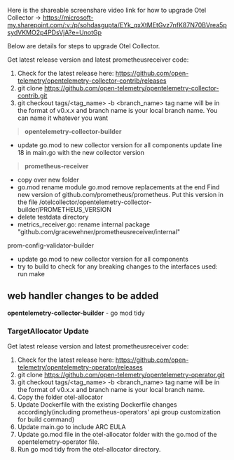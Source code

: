 Here is the shareable screenshare video link for how to upgrade Otel Collector -> https://microsoft-my.sharepoint.com/:v:/p/sohdasgupta/EYk_qxXtMEtGvz7nfK87N70BVrea5psydVKMO2p4PDsVjA?e=UnotGp

Below are details for steps to upgrade Otel Collector.

Get latest release version and latest prometheusreceiver code:
1. Check for the latest release here: https://github.com/open-telemetry/opentelemetry-collector-contrib/releases
2. git clone https://github.com/open-telemetry/opentelemetry-collector-contrib.git
3. git checkout tags/<tag_name> -b <branch_name>   tag name will be in the format of v0.x.x and branch name is your local branch name. You can name it whatever you want

> **opentelemetry-collector-builder**
* update go.mod to new collector version for all components
update line 18 in main.go with the new collector version
> **prometheus-receiver**
* copy over new folder
* go.mod rename module
go.mod remove replacements at the end
Find new version of github.com/prometheus/prometheus. Put this version in the file /otelcollector/opentelemetry-collector-builder/PROMETHEUS_VERSION
* delete testdata directory
* metrics_receiver.go: rename internal package "github.com/gracewehner/prometheusreceiver/internal"
<!-- * metrics_receiver.go: add webhandler code in initPrometheusComponents() or Start() function
* metrics_receiver.go: add extra import packages at the top
* metrics_receiver.go: add constants at the top
internal/otlp_transaction.go: in Append() function before if len(t.externalLabels) != 0 (currently line 92) add labels = labels.Copy() -->
prom-config-validator-builder
* update go.mod to new collector version for all components
* try to build to check for any breaking changes to the interfaces used: run make


 ## web handler changes to be added 

**opentelemetry-collector-builder** - 
go mod tidy

<!-- Code block for web handler (This will be moved to extension)
```
module github.com/gracewehner/prometheusreceiver
    "github.com/prometheus/client_golang/prometheus"
    "github.com/prometheus/common/version"
    "github.com/prometheus/prometheus/web"
    // Use same settings as Prometheus web server
    maxConnections = 512
    readTimeoutMinutes = 10
    // Setup settings and logger and create Prometheus web handler
    webOptions := web.Options{
        ScrapeManager: r.scrapeManager,
        Context: ctx,
        ListenAddress: ":9090",
        ExternalURL: &url.URL{
            Scheme: "http",
            Host:   "localhost:9090",
            Path:   "",
        },
        RoutePrefix:    "/",
        ReadTimeout: time.Minute * readTimeoutMinutes,
        PageTitle: "Prometheus Receiver",
        Version: &web.PrometheusVersion{
            Version:   version.Version,
            Revision:  version.Revision,
            Branch:    version.Branch,
            BuildUser: version.BuildUser,
            BuildDate: version.BuildDate,
            GoVersion: version.GoVersion,
        },
        Flags: make(map[string]string),
        MaxConnections: maxConnections,
        IsAgent: true,
        Gatherer:   prometheus.DefaultGatherer,
    }
    go_kit_logger := log.NewLogfmtLogger(log.NewSyncWriter(os.Stderr))
    webHandler := web.New(go_kit_logger, &webOptions)
    listener, err := webHandler.Listener()
    if err != nil {
        return err
    }
    // Pass config and let the web handler know the config is ready.
    // These are needed because Prometheus allows reloading the config without restarting.
    webHandler.ApplyConfig(r.cfg.PrometheusConfig)
    webHandler.SetReady(true)
    // Uses the same context as the discovery and scrape managers for shutting down
    go func() {
        if err := webHandler.Run(ctx, listener, ""); err != nil {
            r.settings.Logger.Error("Web handler failed", zap.Error(err))
            host.ReportFatalError(err)
        }
    }()
``` -->

### TargetAllocator Update
Get latest release version and latest prometheusreceiver code:
1. Check for the latest release here: https://github.com/open-telemetry/opentelemetry-operator/releases
2. git clone https://github.com/open-telemetry/opentelemetry-operator.git
3. git checkout tags/<tag_name> -b <branch_name>   tag name will be in the format of v0.x.x and branch name is your local branch name. 
4. Copy the folder otel-allocator
5. Update Dockerfile with the existing Dockerfile changes accordingly(including prometheus-operators' api group customization for build command)
6. Update main.go to include ARC EULA
7. Update go.mod file in the otel-allocator folder with the go.mod of the opentelemetry-operator file.
8. Run go mod tidy from the otel-allocator directory.